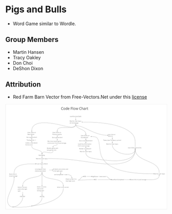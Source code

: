# Pigs and Bulls

- Word Game similar to Wordle.

## Group Members 

- Martin Hansen
- Tracy Oakley
- Don Choi
- DeShon Dixon

## Attribution

- Red Farm Barn Vector from Free-Vectors.Net under this [license](https://creativecommons.org/licenses/by/4.0/)

![Flow Chart](img/Flow.png "Flow Chart")
